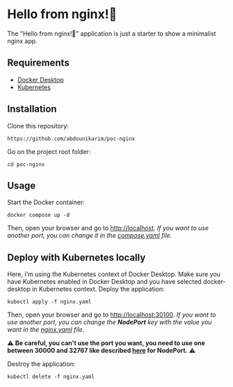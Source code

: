 Hello from nginx!👋
========================

The "Hello from nginx!👋" application is just a starter to show a minimalist nginx app.

Requirements
------------

* [Docker Desktop][1]
* [Kubernetes][2]

Installation
------------

Clone this repository:

```console
https://github.com/abdounikarim/poc-nginx
```

Go on the project root folder:

```console
cd poc-nginx
```

Usage
-----

Start the Docker container:

```console
docker compose up -d
```

Then, open your browser and go to [http://localhost][3].
_If you want to use another port, you can change it in the [compose.yaml][4] file._

Deploy with Kubernetes locally
-----

Here, i'm using the Kubernetes context of Docker Desktop.
Make sure you have Kubernetes enabled in Docker Desktop and you have selected docker-desktop in Kubernetes context.
Deploy the application:

```console
kubectl apply -f nginx.yaml
```

Then, open your browser and go to [http://localhost:30100][5].
_If you want to use another port, you can change the **NodePort** key with the value you want in the [nginx.yaml][6] file._

⚠️ **Be careful, you can't use the port you want, you need to use one between 30000 and 32767 like described [here][7] for NodePort.** ⚠️

Destroy the application:

```console
kubectl delete -f nginx.yaml
```

[1]: https://www.docker.com/products/docker-desktop/
[2]: https://kubernetes.io/releases/download/
[3]: http://localhost
[4]: ./compose.yaml
[5]: http://localhost:30100
[6]: ./nginx.yaml
[7]: https://kubernetes.io/docs/reference/networking/ports-and-protocols
